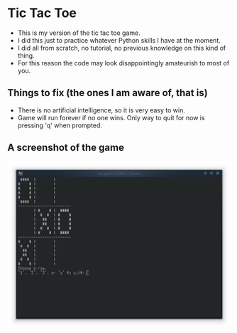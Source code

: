 # Tic Tac Toe


- This is my version of the tic tac toe game.
- I did this just to practice whatever Python skills I have at the moment.
- I did all from scratch, no tutorial, no previous knowledge on this kind of thing.
- For this reason the code may look disappointingly amateurish to most of you.

## Things to fix (the ones I am aware of, that is)

- There is no artificial intelligence, so it is very easy to win.
- Game will run forever if no one wins. Only way to quit for now is pressing 'q' when prompted.

## A screenshot of the game


![tic tac toe screenshot](assets/tic_tac_toe.png)
